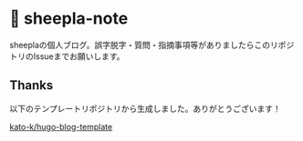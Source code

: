 # 🐑 sheepla-note

sheeplaの個人ブログ。誤字脱字・質問・指摘事項等がありましたらこのリポジトリのIssueまでお願いします。

## Thanks

以下のテンプレートリポジトリから生成しました。ありがとうございます！

[kato-k/hugo-blog-template](https://github.com/kato-k/hugo-blog-template)
